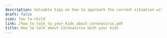 ```yaml
---
description: Valuable tips on how to approach the current situation with your children
draft: false
icon: fas fa-child
link: /how_to_talk_to_your_kids_about_coronavirus.pdf
title: How to talk about Coronavirus with your kids
---
```


